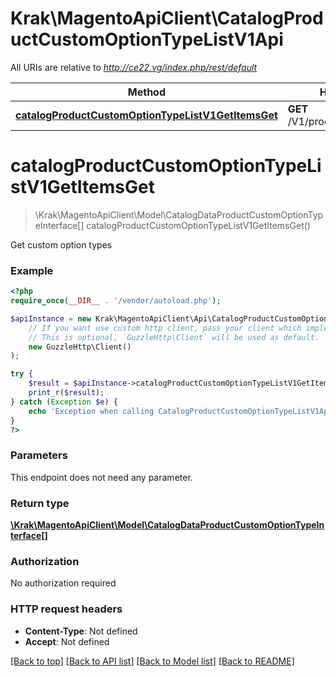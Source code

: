 # Krak\MagentoApiClient\CatalogProductCustomOptionTypeListV1Api

All URIs are relative to *http://ce22.vg/index.php/rest/default*

Method | HTTP request | Description
------------- | ------------- | -------------
[**catalogProductCustomOptionTypeListV1GetItemsGet**](CatalogProductCustomOptionTypeListV1Api.md#catalogProductCustomOptionTypeListV1GetItemsGet) | **GET** /V1/products/options/types | 


# **catalogProductCustomOptionTypeListV1GetItemsGet**
> \Krak\MagentoApiClient\Model\CatalogDataProductCustomOptionTypeInterface[] catalogProductCustomOptionTypeListV1GetItemsGet()



Get custom option types

### Example
```php
<?php
require_once(__DIR__ . '/vendor/autoload.php');

$apiInstance = new Krak\MagentoApiClient\Api\CatalogProductCustomOptionTypeListV1Api(
    // If you want use custom http client, pass your client which implements `GuzzleHttp\ClientInterface`.
    // This is optional, `GuzzleHttp\Client` will be used as default.
    new GuzzleHttp\Client()
);

try {
    $result = $apiInstance->catalogProductCustomOptionTypeListV1GetItemsGet();
    print_r($result);
} catch (Exception $e) {
    echo 'Exception when calling CatalogProductCustomOptionTypeListV1Api->catalogProductCustomOptionTypeListV1GetItemsGet: ', $e->getMessage(), PHP_EOL;
}
?>
```

### Parameters
This endpoint does not need any parameter.

### Return type

[**\Krak\MagentoApiClient\Model\CatalogDataProductCustomOptionTypeInterface[]**](../Model/CatalogDataProductCustomOptionTypeInterface.md)

### Authorization

No authorization required

### HTTP request headers

 - **Content-Type**: Not defined
 - **Accept**: Not defined

[[Back to top]](#) [[Back to API list]](../../README.md#documentation-for-api-endpoints) [[Back to Model list]](../../README.md#documentation-for-models) [[Back to README]](../../README.md)

